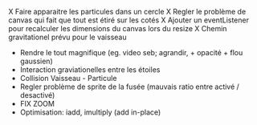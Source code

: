 X Faire apparaitre les particules dans un cercle
X Regler le problème de canvas qui fait que tout est étiré sur les cotés
X Ajouter un eventListener pour recalculer les dimensions du canvas lors du resize
X Chemin gravitationel prévu pour le vaisseau

- Rendre le tout magnifique (eg. video seb; agrandir, + opacité + flou gaussien)
- Interaction graviationelles entre les étoiles
- Collision Vaisseau - Particule
- Regler problème de sprite de la fusée (mauvais ratio entre activé / desactivé)
- FIX ZOOM
- Optimisation: iadd, imultiply (add in-place)
